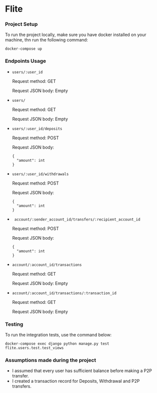 # Flite

### Project Setup
To run the project locally, make sure you have docker installed on your machine, thn run the following command:

```
docker-compose up
```

### Endpoints Usage
- ```
  users/:user_id
  ```
  Request method: GET
  
  Request JSON body: Empty

- ```
  users/
  ```
  Request method: GET
  
  Request JSON body: Empty
  
- ```
  users/:user_id/deposits
  ```
  Request method: POST
  
  Request JSON body:
  ```
  {
    "amount": int
  }
  ```

- ```
  users/:user_id/withdrawals
  ```
  Request method: POST
  
  Request JSON body:
  ```
  {
    "amount": int
  }
  ```

- ```
   account/:sender_account_id/transfers/:recipient_account_id
  ```
  Request method: POST
  
  Request JSON body:
  ```
  {
    "amount": int
  }
  ```

- ```
  account/:account_id/transactions
  ```
  Request method: GET
  
  Request JSON body: Empty

- ```
  account/:account_id/transactions/:transaction_id
  ```
  Request method: GET
  
  Request JSON body: Empty

### Testing
To run the integration tests, use the command below:

```
docker-compose exec django python manage.py test flite.users.test.test_views
```

### Assumptions made during the project
- I assumed that every user has sufficient balance before making a P2P transfer.
- I created a transaction record for Deposits, Withdrawal and P2P transfers.
